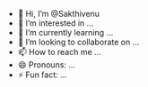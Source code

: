 - 👋 Hi, I’m @Sakthivenu
- 👀 I’m interested in ...
- 🌱 I’m currently learning ...
- 💞️ I’m looking to collaborate on ...
- 📫 How to reach me ...
- 😄 Pronouns: ...
- ⚡ Fun fact: ...

<!---
Sakthivenu/Sakthivenu is a ✨ special ✨ repository because its `README.md` (this file) appears on your GitHub profile.
You can click the Preview link to take a look at your changes.
--->
